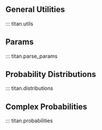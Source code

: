 ## General Utilities

::: titan.utils

## Params

::: titan.parse_params

## Probability Distributions

::: titan.distributions

## Complex Probabilities

::: titan.probabilities
